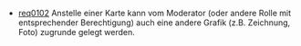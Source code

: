 * [req0102](https://github.com/PolitAktiv/politaktiv-requirements/tree/master/de/requirements/req0102.md) Anstelle einer Karte kann vom Moderator (oder andere Rolle mit entsprechender Berechtigung) auch eine andere Grafik (z.B. Zeichnung, Foto) zugrunde gelegt werden.
